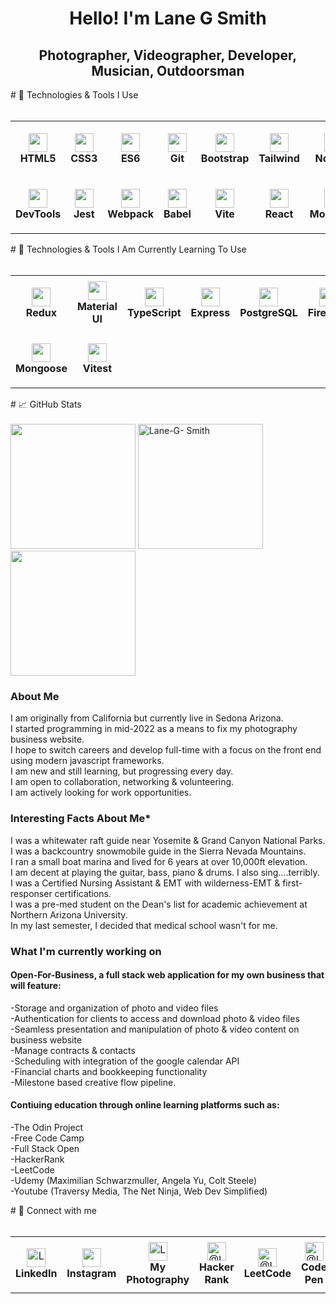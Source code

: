 <h1 align="center">Hello! I'm Lane G Smith</h1>
<h2 align="center">Photographer, Videographer, Developer, Musician, Outdoorsman</h2>
# 🔧 Technologies & Tools I Use
<br>
<br>
<table width="630">
  <tr>
    <td align="center" height="90" width="90">
      <img background-color="#fff"
        src="https://cdn.jsdelivr.net/gh/devicons/devicon/icons/html5/html5-plain.svg"
        width="30"
        height="30"
        />
        <br/><strong>HTML5</strong>
    </td>
    <td align="center" height="90" width="90">
        <img
        src="https://cdn.jsdelivr.net/gh/devicons/devicon/icons/css3/css3-plain.svg"
        width="30"
        height="30"
        />
        <br/><strong>CSS3</strong>
    </td>
    <td align="center" height="90" width="90">
        <img
        src="https://cdn.jsdelivr.net/gh/devicons/devicon/icons/javascript/javascript-plain.svg"
       width="30"
        height="30"
        />
        <br/><strong>ES6</strong>
    </td>
    <td align="center" height="90" width="90">
        <img
        src="https://cdn.jsdelivr.net/gh/devicons/devicon/icons/git/git-original.svg"
        width="30"
        height="30"
        />
        <br/><strong>Git</strong>
    </td>
    <td align="center" height="90" width="90">
        <img
        src="https://cdn.jsdelivr.net/gh/devicons/devicon/icons/bootstrap/bootstrap-plain.svg"
       width="30"
        height="30"
        />
        <br/><strong>Bootstrap</strong>
    </td> 
    <td align="center" height="90" width="90">
        <img
        src="https://seeklogo.com/images/T/tailwind-css-logo-5AD4175897-seeklogo.com.png"
        width="30"
        height="30"
        />
        <br/><strong>Tailwind</strong>
    </td>
    <td align="center" height="90" width="90">
        <img
        src="https://cdn.jsdelivr.net/gh/devicons/devicon/icons/nodejs/nodejs-original.svg"
        width="30"
        height="30"
        />
        <br/><strong>Node.js</strong>
    </td>
    <td align="center" height="90" width="90">
        <img
        src="https://cdn.jsdelivr.net/gh/devicons/devicon/icons/npm/npm-original-wordmark.svg"
        width="30"
        height="30"
        />
        <br/><strong>Npm</strong>
    </td>
  </tr>
  <tr>
    <td align="center" height="90" width="90">
        <img
        src="https://upload.wikimedia.org/wikipedia/commons/thumb/a/a5/Google_Chrome_icon_%28September_2014%29.svg/1024px-Google_Chrome_icon_%28September_2014%29.svg.png"
        width="30"
        height="30"
        />
        <br/><strong>DevTools</strong>
    <td align="center" height="90" width="90">
        <img
        src="https://cdn.jsdelivr.net/gh/devicons/devicon/icons/jest/jest-plain.svg"
        width="30"
        height="30"
        />
        <br/><strong>Jest</strong>
    </td>
    <td align="center" height="90" width="90">
        <img
        src="https://raw.githubusercontent.com/webpack/media/3e52c178e6ad2428585a2cbf5d22d6dbe0697f0f/logo/icon-square-big.svg"
        width="30"
        height="30"
        />
        <br/><strong>Webpack</strong>
    </td>
    <td align="center" height="90" width="90">
        <img
        src="https://upload.wikimedia.org/wikipedia/commons/0/02/Babel_Logo.svg"
        width="30"
        height="30"
        />
        <br/><strong>Babel</strong>
    </td>
    <td align="center" height="90" width="90">
        <img
        src="https://upload.wikimedia.org/wikipedia/commons/f/f1/Vitejs-logo.svg"
        width="30"
        height="30"
        />
        <br/><strong>Vite</strong>
    </td>
    <td align="center" height="90" width="90">
        <img
        src="https://cdn.jsdelivr.net/gh/devicons/devicon/icons/react/react-original.svg"
        width="30"
        height="30"
        />
        <br/><strong>React</strong>
    </td>
       <td align="center" height="90" width="90">
        <img
        src="https://cdn.jsdelivr.net/gh/devicons/devicon/icons/mongodb/mongodb-original.svg"
        width="30"
        height="30"
        />
        <br/><strong>MongoDB</strong>
    </td>
  </tr>
</table>
# 🔧 Technologies & Tools I Am Currently Learning To Use
<br>
<br>
<table>
  <tr>
    <td align="center" height="90" width="90">
        <img
        src="https://cdn.jsdelivr.net/gh/devicons/devicon/icons/redux/redux-original.svg"
        width="30"
        height="30"
        />
        <br/><strong>Redux</strong>
    </td>
    <td align="center" height="90" width="90">
        <img
        src="https://cdn.jsdelivr.net/gh/devicons/devicon/icons/materialui/materialui-original.svg"
        width="30"
        height="30"
        />
        <br/><strong>Material UI</strong>
    </td>
    <td align="center" height="90" width="90">
        <img
        src="https://cdn.jsdelivr.net/gh/devicons/devicon/icons/typescript/typescript-plain.svg"
        width="30"
        height="30"
        />
        <br/><strong>TypeScript</strong>
    </td>
    <td align="center" height="90" width="90">
        <img
        src="https://cdn.jsdelivr.net/gh/devicons/devicon/icons/express/express-original.svg"
        width="30"
        height="30"
        />
        <br/><strong>Express</strong>
    </td>
    <td align="center" height="90" width="90">
        <img
        src="https://cdn.jsdelivr.net/gh/devicons/devicon/icons/postgresql/postgresql-original.svg"
        width="30"
        height="30"
        />
        <br/><strong>PostgreSQL</strong>
    </td>
    <td align="center" height="90" width="90">
        <img
        src="https://cdn.jsdelivr.net/gh/devicons/devicon/icons/firebase/firebase-plain.svg"
        width="30"
        height="30"
        />
        <br/><strong>Firebase</strong>
    </td>
    <td align="center" height="90" width="90">
        <img     src="https://camo.githubusercontent.com/f21f1fa29dfe5e1d0772b0efe2f43eca2f6dc14f2fede8d9cbef4a3a8210c91d/68747470733a2f2f6173736574732e76657263656c2e636f6d2f696d6167652f75706c6f61642f76313636323133303535392f6e6578746a732f49636f6e5f6c696768745f6261636b67726f756e642e706e67"
       width="30"
        height="30"
        />
        <br /><strong>NextJS</strong>
    </td>
    <td align="center" height="90" width="90">
        <img
        src="https://sass-lang.com/assets/img/styleguide/seal-color-aef0354c.png"
        width="30"
        height="30"
        />
        <br /><strong>SASS</strong>
    </td>
  </tr>
  <tr>
    <td align="center" height="90" width="90">
        <img
        src="https://avatars.githubusercontent.com/u/7552965?s=88&v=4"
        width="30"
        height="30"
        />
        <br/><strong>Mongoose</strong>
    </td>
    <td align="center" height="90" width="90">
        <img
        src="https://vitest.dev/logo.svg"
        width="30"
        height="30"
        />
        <br/><strong>Vitest</strong>
    </td>
  </tr>
</table>
# 📈 GitHub Stats
<br>
<br>
<div display="flex">
  <img height="200" src="https://github-readme-stats-sigma-five.vercel.app/api?username=Lane-G-Smith&show_icons=true&theme=react&&hide_border=true"/>
  <img height="200" src="https://github-readme-stats-sigma-five.vercel.app/api/top-langs?username=Lane-G-Smith&show_icons=true&&theme=react&&hide_border=true" alt="Lane-G- Smith"/>
  <img height="200" src="https://github-readme-streak-stats.herokuapp.com/?user=Lane-G-Smith&&theme=react&&hide_border=true"/>
  </div>
<h3 align="left">About Me</h3>
<p align="left">
I am originally from California but currently live in Sedona Arizona.<br>
I started programming in mid-2022 as a means to fix my photography business website.<br>
I hope to switch careers and develop full-time with a focus on the front end using modern javascript frameworks.<br>
I am new and still learning, but progressing every day.<br>
I am open to collaboration, networking & volunteering.<br>
I am actively looking for work opportunities.<br>
<h3>Interesting Facts About Me*</h3>
I was a whitewater raft guide near Yosemite & Grand Canyon National Parks.<br>
I was a backcountry snowmobile guide in the Sierra Nevada Mountains.<br>
I ran a small boat marina and lived for 6 years at over 10,000ft elevation.<br>
I am decent at playing the guitar, bass, piano & drums. I also sing....terribly.<br>
I was a Certified Nursing Assistant & EMT with wilderness-EMT & first-responser certifications.<br>
I was a pre-med student on the Dean's list for academic achievement at Northern Arizona University.<br>
In my last semester, I decided that medical school wasn't for me.<br>
<h3 align="left">What I'm currently working on</h3>
<h4 align="left">Open-For-Business, a full stack web application for my own business that will feature:</h4>
-Storage and organization of photo and video files<br>
-Authentication for clients to access and download photo & video files<br>
-Seamless presentation and manipulation of photo & video content on business website<br>
-Manage contracts & contacts<br>
-Scheduling with integration of the google calendar API<br>
-Financial charts and bookkeeping functionality<br>
-Milestone based creative flow pipeline.<br>
<h4 align="left">Contiuing education through online learning platforms such as:</h4>
-The Odin Project<br>
-Free Code Camp<br>
-Full Stack Open<br>
-HackerRank<br>
-LeetCode<br>
-Udemy (Maximilian Schwarzmuller, Angela Yu, Colt Steele)<br>
-Youtube (Traversy Media, The Net Ninja, Web Dev Simplified)<br>
</p>
# 👋 Connect with me
<br>
<br>
<table>
  <tr>
    <td align="center" height="90" width="90">
        <a href="https://www.linkedin.com/in/lane-g-smith" ><img align="center" src="https://raw.githubusercontent.com/rahuldkjain/github-profile-readme-generator/master/src/images/icons/Social/linked-in-alt.svg" alt="Lane Smith Linkedin" height="30" width="30"/></a> 
        <br/><strong>LinkedIn</strong>
    </td>
    <td align="center" height="90" width="90">
       <a href="https://www.instagram.com/lanegpersonal/" ><img align="center" src="https://upload.wikimedia.org/wikipedia/commons/e/e7/Instagram_logo_2016.svg" height="30" width="30"/></a>
       <br/><strong>Instagram</strong>
    </td>
    <td align="center" height="90" width="90">
        <a href="https://www.cactusmountainmedia.com/" ><img align="center" src="https://upload.wikimedia.org/wikipedia/commons/7/7e/Gmail_icon_%282020%29.svg" alt="Lane G Photography" height="30" width="30"/></a> 
        <br/><strong>My Photography</strong>
    </td>
     <td align="center" height="90" width="90">
        <a href="https://www.hackerrank.com/Lane_G_Smith?hr_r=1"><img align="center" src="https://upload.wikimedia.org/wikipedia/commons/4/40/HackerRank_Icon-1000px.png" alt="@Lane-G-Smith" height="30" width="30" /></a>
       <br/><strong>Hacker Rank</strong>
    </td>
    <td align="center" height="90" width="90">
       <a href="https://leetcode.com/Lane_G_Smith"><img align="center" src="https://upload.wikimedia.org/wikipedia/commons/thumb/a/ab/LeetCode_logo_white_no_text.svg/102px-LeetCode_logo_white_no_text.svg.png?20200120234911" alt="@Lane-G-Smith" height="30" width="30" /></a> 
       <br/><strong>LeetCode</strong>
    </td>
    <td align="center" height="90" width="90">
      <a href="https://codepen.io/lane-g-smith" ><img align="center" src="https://www.vectorlogo.zone/logos/codepen/codepen-tile.svg" alt="@Lane-G-Smith" height="30" width="30" /></a> 
        <br/><strong>Code Pen</strong>
    </td>
    <td align="center" height="90" width="90">
        <a href="https://stackoverflow.com/users/20933021/lane-g-smith" ><img align="center" src="https://upload.wikimedia.org/wikipedia/commons/e/ef/Stack_Overflow_icon.svg" alt="Lane Smith" height="30" width="30" /></a>
        <br/><strong>Stack Overflow</strong>
    </td>
    <td align="center" height="90" width="90">
        <a href="https://replit.com/@Lane-G-Smith" ><img align="center" src="https://blog.replit.com/images/new_logo/logotype.png?v=1664916455431" height="30" width="40" /></a>
        <br/><strong>Replit</strong>
    </td> 
  </tr>
</table>
